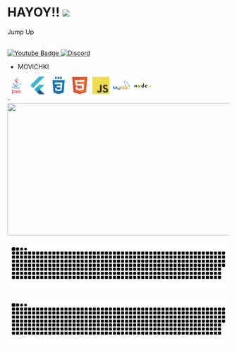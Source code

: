 # HAYOY!!  <img src="Images/Wave_Hand.gif" width="30px">
Jump Up

<img src="https://komarev.com/ghpvc/?username=your-github-username&style=flat-square&color=red" alt=""/>
<div>
  <a href="https://www.youtube.com/channel/UCUdk5CZfmvSIu9wmI-gx2wQ">
    <img src="https://img.shields.io/badge/YouTube-red?style=for-the-badge&logo=youtube&logoColor=white" alt="Youtube Badge"/>
  </a>
  <a href="https://discord.gg/u4HrkebjZW">
    <img src="https://img.shields.io/badge/Discord-purple?style=for-the-badge&logo=discord&logoColor=white" alt="Discord"/>
  </a>
</div>


- MOVICHKI
<div>
  <img src="https://github.com/devicons/devicon/blob/master/icons/java/java-original-wordmark.svg" title="Java" alt="Java" width="40" height="40"/>&nbsp;
  <img src="https://github.com/devicons/devicon/blob/master/icons/flutter/flutter-original.svg" title="Flutter" alt="Flutter" width="40" height="40"/>&nbsp;
  <img src="https://github.com/devicons/devicon/blob/master/icons/css3/css3-plain-wordmark.svg"  title="CSS3" alt="CSS" width="40" height="40"/>&nbsp;
  <img src="https://github.com/devicons/devicon/blob/master/icons/html5/html5-original.svg" title="HTML5" alt="HTML" width="40" height="40"/>&nbsp;
  <img src="https://github.com/devicons/devicon/blob/master/icons/javascript/javascript-original.svg" title="JavaScript" alt="JavaScript" width="40" height="40"/>&nbsp;
  <img src="https://github.com/devicons/devicon/blob/master/icons/mysql/mysql-original-wordmark.svg" title="MySQL"  alt="MySQL" width="40" height="40"/>&nbsp;
  <img src="https://github.com/devicons/devicon/blob/master/icons/nodejs/nodejs-original-wordmark.svg" title="NodeJS" alt="NodeJS" width="40" height="40"/>&nbsp;
</div>
-

<div align="center">
  <img src="https://th.bing.com/th/id/R.595e39dee06a1e9f5544025708bb4c5a?rik=uPxR%2fefeby9Nmg&pid=ImgRaw&r=0" width="600" height="300"/>
</div>

![GitHub Snake Light](https://github.com/Soham52/Soham52/blob/output/github-contribution-grid-snake.svg#gh-light-mode-only)

![GitHub Snake dark](https://github.com/Soham52/Soham52/blob/output/github-contribution-grid-snake-dark.svg#gh-dark-mode-only)

